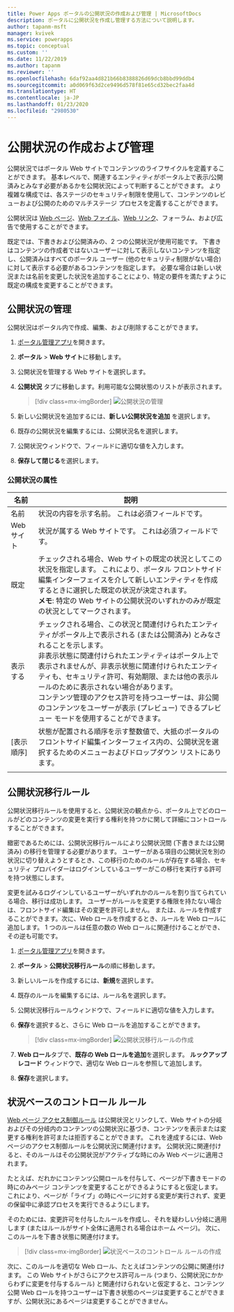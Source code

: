 ```yaml
---
title: Power Apps ポータルの公開状況の作成および管理 | MicrosoftDocs
description: ポータルに公開状況を作成し管理する方法について説明します。
author: tapanm-msft
manager: kvivek
ms.service: powerapps
ms.topic: conceptual
ms.custom: ''
ms.date: 11/22/2019
ms.author: tapanm
ms.reviewer: ''
ms.openlocfilehash: 6daf92aa4d821b66b8388826d69dcb8bbd99ddb4
ms.sourcegitcommit: a0d069f63d2ce9496d578f81e65cd32bec2faa4d
ms.translationtype: HT
ms.contentlocale: ja-JP
ms.lasthandoff: 01/23/2020
ms.locfileid: "2980530"
---
```

# <a name="create-and-manage-publishing-states"></a>公開状況の作成および管理

公開状況ではポータル Web サイトでコンテンツのライフサイクルを定義することができます。 基本レベルで、関連するエンティティがポータル上で表示/公開済みとみなす必要があるかを公開状況によって判断することができます。 より複雑な構成では、各ステージのセキュリティ制限を使用して、コンテンツのレビューおよび公開のためのマルチステージ プロセスを定義することができます。

公開状況は [Web ページ](web-page.md)、[Web ファイル](web-files.md)、[Web リンク](manage-web-links.md)、フォーラム、および広告で使用することができます。

既定では、下書きおよび公開済みの、2 つの公開状況が使用可能です。 下書きはコンテンツの作成者ではないユーザーに対して表示しないコンテンツを指定し、公開済みはすべてのポータル ユーザー (他のセキュリティ制限がない場合) に対して表示する必要があるコンテンツを指定します。 必要な場合は新しい状況または名前を変更した状況を追加することにより、特定の要件を満たすように既定の構成を変更することができます。

## <a name="manage-publishing-states"></a>公開状況の管理

公開状況はポータル内で作成、編集、および削除することができます。

1. [ポータル管理アプリ](configure-portal.md)を開きます。

2. **ポータル** > **Web サイト**に移動します。

3. 公開状況を管理する Web サイトを選択します。

4. **公開状況** タブに移動します。利用可能な公開状態のリストが表示されます。

    > [!div class=mx-imgBorder]
    > ![公開状況の管理](../media/publishing-states.png "公開状況の管理")

5. 新しい公開状況を追加するには、**新しい公開状況を追加** を選択します。

6. 既存の公開状況を編集するには、公開状況名を選択します。

7. 公開状況ウィンドウで、フィールドに適切な値を入力します。

8. **保存して閉じる**を選択します。


### <a name="publishing-state-attributes"></a>公開状況の属性

|名前|説明|
|-----|--------|
|名前|状況の内容を示す名前。 これは必須フィールドです。|
|Web サイト|状況が属する Web サイトです。 これは必須フィールドです。|
|既定|チェックされる場合、Web サイトの既定の状況としてこの状況を指定します。 これにより、ポータル フロントサイド編集インターフェイスを介して新しいエンティティを作成するときに選択した既定の状況が決定されます。<br>**メモ**: 特定の Web サイトの公開状況のいずれかのみが既定の状況としてマークされます。|
|表示する|チェックされる場合、この状況と関連付けられたエンティティがポータル上で表示される (または公開済み) とみなされることを示します。<br>非表示状態に関連付けられたエンティティはポータル上で表示されませんが、非表示状態に関連付けられたエンティティも、セキュリティ許可、有効期限、または他の表示ルールのために表示されない場合があります。<br>コンテンツ管理のアクセス許可を持つユーザーは、非公開のコンテンツをユーザーが表示 (プレビュー) できるプレビュー モードを使用することができます。|
|[表示順序]|状態が配置される順序を示す整数値で、大抵のポータルのフロントサイド編集インターフェイス内の、公開状況を選択するためのメニューおよびドロップダウン リストにあります。|
|||

## <a name="publishing-state-transition-rules"></a>公開状況移行ルール

公開状況移行ルールを使用すると、公開状況の観点から、ポータル上でどのロールがどのコンテンツの変更を実行する権利を持つかに関して詳細にコントロールすることができます。

緻密であるためには、公開状況移行ルールにより公開状況間 (下書きまたは公開済み) の移行を管理する必要があります。 ユーザーがある項目の公開状況を別の状況に切り替えようとするとき、この移行のためのルールが存在する場合、セキュリティ プロバイダーはログインしているユーザーがこの移行を実行する許可を持つ状態にします。

変更を試みるログインしているユーザーがいずれかのルールを割り当てられている場合、移行は成功します。 ユーザーがルールを変更する権限を持たない場合は、フロントサイド編集はその変更を許可しません。 または、ルールを作成することができます。次に、Web ロールを作成するとき、ルールを Web ロールに追加します。 1 つのルールは任意の数の Web ロールに関連付けることができ、その逆も可能です。

1. [ポータル管理アプリ](configure-portal.md)を開きます。

2. **ポータル** > **公開状況移行ルール**の順に移動します。

3. 新しいルールを作成するには、**新規**を選択します。

4. 既存のルールを編集するには、ルール名を選択します。

5. 公開状況移行ルールウィンドウで、フィールドに適切な値を入力します。

6. **保存**を選択すると、さらに Web ロールを追加することができます。

    > [!div class=mx-imgBorder]
    > ![公開状況移行ルールの作成](../media/publishing-state-transition-rule.png "公開状況移行ルールの作成")

7. **Web ロール**タブで、**既存の Web ロールを追加**を選択します。 **ルックアップ レコード** ウィンドウで、適切な Web ロールを参照して追加します。

8. **保存**を選択します。

## <a name="state-based-control-rules"></a>状況ベースのコントロール ルール

[Web ページ アクセス制御ルール](webpage-access-control.md) は公開状況とリンクして、Web サイトの分岐およびその分岐内のコンテンツの公開状況に基づき、コンテンツを表示または変更する権利を許可または拒否することができます。 これを達成するには、Web ページのアクセス制御ルールを公開状況に関連付けます。 公開状況に関連付けると、そのルールはその公開状況がアクティブな時にのみ Web ページに適用されます。

たとえば、だれかにコンテンツ公開ロールを付与して、ページが下書きモードの時にのみページ コンテンツを変更することができるようにすると仮定します。  これにより、ページが「ライブ」の時にページに対する変更が実行されず、変更の保留中に承認プロセスを実行できるようにします。

そのためには、変更許可を付与したルールを作成し、それを疑わしい分岐に適用します (またはルールがサイト全体に適用される場合はホーム ページ)。 次に、このルールを下書き状態に関連付けます。

> [!div class=mx-imgBorder]
> ![状況ベースのコントロール ルールの作成](../media/state-based-control-rule.png "状況ベースのコントロール ルールの作成")

次に、このルールを適切な Web ロール、たとえばコンテンツの公開に関連付けます。 この Web サイトがさらにアクセス許可ルール (つまり、公開状況にかからわずに変更を付与するルール) と関連付けられないと仮定すると、コンテンツ公開 Web ロールを持つユーザーは下書き状態のページは変更することができますが、公開状況にあるページは変更することができません。
